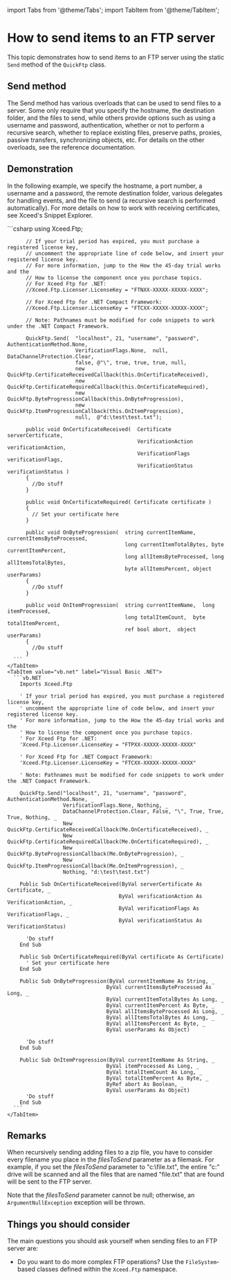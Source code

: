 import Tabs from '@theme/Tabs';
import TabItem from '@theme/TabItem';

# How to send items to an FTP server

This topic demonstrates how to send items to an FTP server using the static `Send` method of the `QuickFtp` class.

## Send method

The Send method has various overloads that can be used to send files to a server. Some only require that you specify the hostname, the destination folder, and the files to send, while others provide options such as using a username and password, authentication, whether or not to perform a recursive search, whether to replace existing files, preserve paths, proxies, passive transfers, synchronizing objects, etc. For details on the other overloads, see the reference documentation.

## Demonstration
In the following example, we specify the hostname, a port number, a username and a password, the remote destination folder, various delegates for handling events, and the file to send (a recursive search is performed automatically). For more details on how to work with receiving certificates, see Xceed's Snippet Explorer.

<Tabs>
    <TabItem value="csharp" label="C#" default>
      ```csharp
          using Xceed.Ftp;

          // If your trial period has expired, you must purchase a registered license key,
          // uncomment the appropriate line of code below, and insert your registered license key.
          // For more information, jump to the How the 45-day trial works and the
          // How to license the component once you purchase topics.
          // For Xceed Ftp for .NET:
          //Xceed.Ftp.Licenser.LicenseKey = "FTNXX-XXXXX-XXXXX-XXXX";

          // For Xceed Ftp for .NET Compact Framework:
          //Xceed.Ftp.Licenser.LicenseKey = "FTCXX-XXXXX-XXXXX-XXXX";

          // Note: Pathnames must be modified for code snippets to work under the .NET Compact Framework.

          QuickFtp.Send(  "localhost", 21, "username", "password",  AuthenticationMethod.None,
                          VerificationFlags.None,  null, DataChannelProtection.Clear,
                          false, @"\", true, true, true, null, 
                          new QuickFtp.CertificateReceivedCallback(this.OnCertificateReceived),
                          new QuickFtp.CertificateRequiredCallback(this.OnCertificateRequired), 
                          new QuickFtp.ByteProgressionCallback(this.OnByteProgression),
                          new QuickFtp.ItemProgressionCallback(this.OnItemProgression),
                          null,  @"d:\test\test.txt");

          public void OnCertificateReceived(  Certificate serverCertificate,
                                              VerificationAction verificationAction, 
                                              VerificationFlags verificationFlags, 
                                              VerificationStatus verificationStatus )
          { 
            //Do stuff
          }

          public void OnCertificateRequired( Certificate certificate )
          { 
            // Set your certificate here
          }

          public void OnByteProgression(  string currentItemName, currentItemsByteProcessed, 
                                          long currentItemTotalBytes, byte currentItemPercent, 
                                          long allItemsByteProcessed, long allItemsTotalBytes,
                                          byte allItemsPercent, object userParams)
          { 
            //Do stuff
          }

          public void OnItemProgression(  string currentItemName,  long itemProcessed, 
                                          long totalItemCount,  byte totalItemPercent, 
                                          ref bool abort,  object userParams)
          {
            //Do stuff
          }
      ```
    </TabItem>
    <TabItem value="vb.net" label="Visual Basic .NET">
      ```vb.NET
        Imports Xceed.Ftp

        ' If your trial period has expired, you must purchase a registered license key,
        ' uncomment the appropriate line of code below, and insert your registered license key.
        ' For more information, jump to the How the 45-day trial works and the
        ' How to license the component once you purchase topics.
        ' For Xceed Ftp for .NET:
        'Xceed.Ftp.Licenser.LicenseKey = "FTPXX-XXXXX-XXXXX-XXXX"

        ' For Xceed Ftp for .NET Compact Framework:
        'Xceed.Ftp.Licenser.LicenseKey = "FTCXX-XXXXX-XXXXX-XXXX"

        ' Note: Pathnames must be modified for code snippets to work under the .NET Compact Framework.

        QuickFtp.Send("localhost", 21, "username", "password", AuthenticationMethod.None, _
                      VerificationFlags.None, Nothing, _ 
                      DataChannelProtection.Clear, False, "\", True, True, True, Nothing, _ 
                      New QuickFtp.CertificateReceivedCallback(Me.OnCertificateReceived), _ 
                      New QuickFtp.CertificateRequiredCallback(Me.OnCertificateRequired), _ 
                      New QuickFtp.ByteProgressionCallback(Me.OnByteProgression), _ 
                      New QuickFtp.ItemProgressionCallback(Me.OnItemProgression), _
                      Nothing, "d:\test\test.txt")

        Public Sub OnCertificateReceived(ByVal serverCertificate As Certificate, _ 
                                        ByVal verificationAction As VerificationAction, _
                                        ByVal verificationFlags As VerificationFlags, _ 
                                        ByVal verificationStatus As VerificationStatus) 

          'Do stuff
        End Sub

        Public Sub OnCertificateRequired(ByVal certificate As Certificate) 
          ' Set your certificate here
        End Sub

        Public Sub OnByteProgression(ByVal currentItemName As String, _
                                    ByVal currentItemsByteProcessed As Long, _ 
                                    ByVal currentItemTotalBytes As Long, _
                                    ByVal currentItemPercent As Byte, _ 
                                    ByVal allItemsByteProcessed As Long, _
                                    ByVal allItemsTotalBytes As Long, _ 
                                    ByVal allItemsPercent As Byte, _
                                    ByVal userParams As Object) 

          'Do stuff
        End Sub

        Public Sub OnItemProgression(ByVal currentItemName As String, _
                                    ByVal itemProcessed As Long, _ 
                                    ByVal totalItemCount As Long, _
                                    ByVal totalItemPercent As Byte, _
                                    ByRef abort As Boolean, _ 
                                    ByVal userParams As Object)
          'Do stuff
        End Sub
      ```
    </TabItem>
</Tabs>

## Remarks
When recursively sending adding files to a zip file, you have to consider every filename you place in the *filesToSend* parameter as a filemask. For example, if you set the *filesToSend* parameter to "c:\file.txt", the entire "c:\" drive will be scanned and all the files that are named "file.txt" that are found will be sent to the FTP server. 

Note that the *filesToSend* parameter cannot be null; otherwise, an `ArgumentNullException` exception will be thrown.

## Things you should consider
The main questions you should ask yourself when sending files to an FTP server are:

- Do you want to do more complex FTP operations? Use the `FileSystem`-based classes defined within the `Xceed.Ftp` namespace.